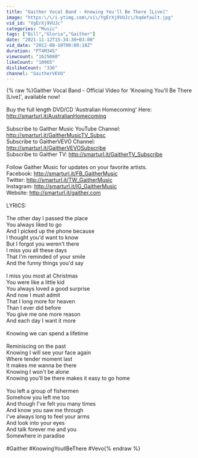 ```yaml
---
title: "Gaither Vocal Band - Knowing You'll Be There [Live]"
image: "https:\/\/i.ytimg.com\/vi\/YgErXj9VUJc\/hqdefault.jpg"
vid_id: "YgErXj9VUJc"
categories: "Music"
tags: ["Bill","Gloria","Gaither"]
date: "2021-11-12T15:34:30+03:00"
vid_date: "2012-08-10T00:00:18Z"
duration: "PT4M34S"
viewcount: "1625080"
likeCount: "10965"
dislikeCount: "336"
channel: "GaitherVEVO"
---
```

{% raw %}Gaither Vocal Band - Official Video for 'Knowing You'll Be There [Live]', available now!<br /><br />Buy the full length DVD/CD 'Australian Homecoming' Here: <a rel="nofollow" target="blank" href="http://smarturl.it/AustralianHomecoming">http://smarturl.it/AustralianHomecoming</a><br /><br />Subscribe to Gaither Music YouTube Channel: <a rel="nofollow" target="blank" href="http://smarturl.it/GaitherMusicTV_Subsc">http://smarturl.it/GaitherMusicTV_Subsc</a><br />Subscribe to GaitherVEVO Channel: <a rel="nofollow" target="blank" href="http://smarturl.it/GaitherVEVOSubscribe">http://smarturl.it/GaitherVEVOSubscribe</a><br />Subscribe to Gaither TV: <a rel="nofollow" target="blank" href="http://smarturl.it/GaitherTV_Subscribe">http://smarturl.it/GaitherTV_Subscribe</a><br /><br />Follow Gaither Music for updates on your favorite artists.<br />Facebook: <a rel="nofollow" target="blank" href="http://smarturl.it/FB_GaitherMusic">http://smarturl.it/FB_GaitherMusic</a><br />Twitter: <a rel="nofollow" target="blank" href="http://smarturl.it/TW_GaitherMusic">http://smarturl.it/TW_GaitherMusic</a><br />Instagram: <a rel="nofollow" target="blank" href="http://smarturl.it/IG_GaitherMusic">http://smarturl.it/IG_GaitherMusic</a><br />Website: <a rel="nofollow" target="blank" href="http://smarturl.it/gaither.com">http://smarturl.it/gaither.com</a><br /><br />LYRICS:<br /><br />The other day I passed the place<br />You always liked to go<br />And I picked up the phone because<br />I thought you'd want to know<br />But I forgot you weren't there<br />I miss you all these days<br />That I'm reminded of your smile<br />And the funny things you'd say<br /><br />I miss you most at Christmas<br />You were like a little kid<br />You always loved a good surprise<br />And now I must admit<br />That I long more for heaven<br />Than I ever did before<br />You give me one more reason<br />And each day I want it more<br /><br />Knowing we can spend a lifetime<br /><br />Reminiscing on the past<br />Knowing I will see your face again<br />Where tender moment last<br />It makes me wanna be there<br />Knowing I won't be alone<br />Knowing you'll be there makes it easy to go home<br /><br />You left a group of fishermen<br />Somehow you left me too<br />And though I've felt you many times<br />And know you saw me through<br />I've always long to feel your arms<br />And look into your eyes<br />And talk forever me and you<br />Somewhere in paradise<br /><br />#Gaither #KnowingYoullBeThere #Vevo{% endraw %}
